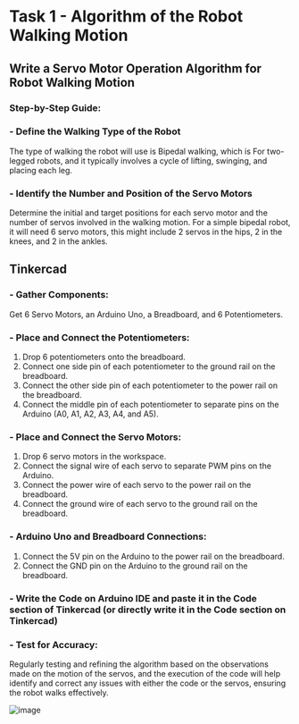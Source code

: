 # Task 1 - Algorithm of the Robot Walking Motion

## Write a Servo Motor Operation Algorithm for Robot Walking Motion
### Step-by-Step Guide: 

### - Define the Walking Type of the Robot
The type of walking the robot will use is Bipedal walking, which is For two-legged robots, and it typically involves a cycle of lifting, swinging, and placing each leg.

### - Identify the Number and Position of the Servo Motors
Determine the initial and target positions for each servo motor and the number of servos involved in the walking motion. For a simple bipedal robot, it will need 6 servo motors, this might include 2 servos in the hips, 2 in the knees, and 2 in the ankles.

## Tinkercad

### - Gather Components:
Get 6 Servo Motors, an Arduino Uno, a Breadboard, and 6 Potentiometers.

### - Place and Connect the Potentiometers:
1.	Drop 6 potentiometers onto the breadboard.
2.	Connect one side pin of each potentiometer to the ground rail on the breadboard.
3.	Connect the other side pin of each potentiometer to the power rail on the breadboard.
4.	Connect the middle pin of each potentiometer to separate pins on the Arduino (A0, A1, A2, A3, A4, and A5).
### - Place and Connect the Servo Motors:
1.	Drop 6 servo motors in the workspace.
2.	Connect the signal wire of each servo to separate PWM pins on the Arduino.
3.	Connect the power wire of each servo to the power rail on the breadboard.
4. Connect the ground wire of each servo to the ground rail on the breadboard.
### - Arduino Uno and Breadboard Connections:
1.	Connect the 5V pin on the Arduino to the power rail on the breadboard.
2.	Connect the GND pin on the Arduino to the ground rail on the breadboard.
### - Write the Code on Arduino IDE and paste it in the Code section of Tinkercad (or directly write it in the Code section on Tinkercad)

### - Test for Accuracy:
Regularly testing and refining the algorithm based on the observations made on the motion of the servos, and the execution of the code will help identify and correct any issues with either the code or the servos, ensuring the robot walks effectively.

![image](https://github.com/Ghalastic/Robot-Walking-Motion/assets/173709501/84e0dcd4-0fad-42df-a428-c03124eee2c2)

